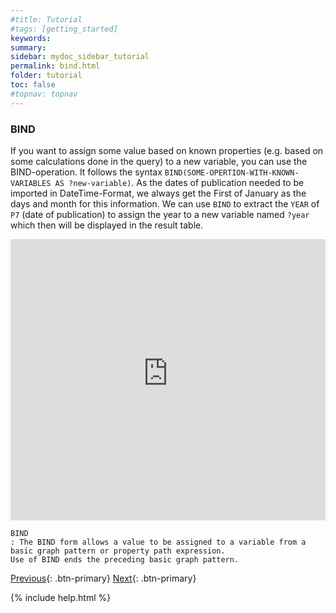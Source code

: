 ```yaml
---
#title: Tutorial
#tags: [getting_started]
keywords:
summary:
sidebar: mydoc_sidebar_tutorial
permalink: bind.html
folder: tutorial
toc: false
#topnav: topnav
---
```


### **BIND**

If you want to assign some value based on known properties (e.g. based on some calculations done in the query) to a new variable, you can use the BIND-operation. It follows the syntax `BIND(SOME-OPERTION-WITH-KNOWN-VARIABLES AS ?new-variable)`.
As the dates of publication needed to be imported in DateTime-Format, we always get the First of January as the days and month for this information. We can use `BIND` to extract the `YEAR` of `P7` (date of publication) to assign the year to a new variable named `?year` which then will be displayed in the result table.

<p><iframe  style="width:100%;max-width:100%;height:450px" frameborder="0" allowfullscreen src="https://query.mimotext.uni-trier.de/#%23%20Query%20to%20retrieve%20the%20publicationyears%20of%20the%20novels%0Aprefix%20wd%3A%3Chttp%3A%2F%2Fdata.mimotext.uni-trier.de%2Fentity%2F%3E%0Aprefix%20wdt%3A%3Chttp%3A%2F%2Fdata.mimotext.uni-trier.de%2Fprop%2Fdirect%2F%3E%20%0ASELECT%20%3Fwork%20%3FworkLabel%20%3Fyear%20%20%23display%20work%20as%20Link%2C%20the%20Label%20and%20the%20year%0A%20WHERE%20%0A%20%7B%0A%20%20%20%3Fwork%20wdt%3AP9%20%3Fpubyear%20.%20%23%20P7%20%3A%20date%20of%20publication%0A%20%20%20%3Fwork%20rdfs%3Alabel%20%3FworkLabel%20.%20%23%20get%20the%20label%20of%20your%20item%20%28work%29%0A%20%20%20FILTER%28lang%28%3FworkLabel%29%20%3D%20%22fr%22%29%20.%20%23%20filter%20the%20language%2C%20otherwise%20you%20will%20get%20triple%20the%20amount%20of%20results%0A%20%20%20SERVICE%20wikibase%3Alabel%20%7B%20bd%3AserviceParam%20wikibase%3Alanguage%20%22%5BAUTO_LANGUAGE%5D%2C%20fr%22.%20%7D%0A%20%20%20%0A%20%20%20BIND%28YEAR%28%3Fpubyear%29%20as%20%3Fyear%29.%20%23%20extract%20the%20year%20of%20the%20datetime-formatted%20%3Fpubyear%20and%20bind%20it%20to%20%3Fyear%0A%20%7D%0A%20ORDER%20BY%20%3Fyear%20%23%20sort%20the%20results%20by%20ascending%20%28default%29%20year" referrerpolicy="origin" sandbox="allow-scripts allow-same-origin allow-popups allow-forms"></iframe>
                </p>

```
BIND
: The BIND form allows a value to be assigned to a variable from a basic graph pattern or property path expression.
Use of BIND ends the preceding basic graph pattern.
```

[Previous](./select.html){: .btn-primary} [Next](./count.html){: .btn-primary}

<!-- {% include links.html %} -->

{% include help.html %}
